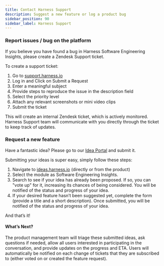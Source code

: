 ```yaml
---
title: Contact Harness Support
description: Suggest a new feature or log a product bug
sidebar_position: 90
sidebar_label: Harness Support
---
```


### Report issues / bug on the platform

If you believe you have found a bug in Harness Software Engineering Insights, please create a Zendesk Support ticket.

To create a support ticket:

1. Go to [support.harness.io](support.harness.io)
2. Log in and Click on Submit a Request
3. Enter a meaningful subject
4. Provide steps to reproduce the issue in the description field
5. Select the priority level
6. Attach any relevant screenshots or mini video clips
7. Submit the ticket

This will create an internal Zendesk ticket, which is actively monitored.
Harness Support team will communicate with you directly through the ticket to keep track of updates.

### Request a new feature

Have a fantastic idea? Please go to our [Idea Portal](ideas.harness.io) and submit it.

Submitting your ideas is super easy, simply  follow these steps:

1. Navigate to [ideas.harness.io](ideas.harness.io) (directly or from the product)
2. Select the module as Software Engineering Insights.
3. Search to see if your idea has already been proposed. If so, you can "vote up" for it, increasing its chances of being considered. You will be notified of the status and progress of your idea.
4. If your desired feature hasn’t been suggested yet, complete the form (provide a title and a short description). Once submitted, you will be notified of the status and progress of your idea.

And that’s it!

#### What’s Next?

The product management team will triage these submitted ideas, ask questions if needed, allow all users interested in participating in the conversation, and provide updates on the progress and ETA. Users will automatically be notified on each change of tickets that they are subscribed to (either voted on or created the feature request).